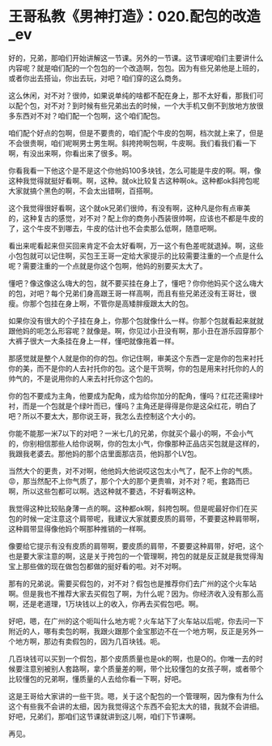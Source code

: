# 王哥私教《男神打造》：020.配包的改造_ev

好的，兄弟，那咱们开始讲解这一节课。另外的一节课。这节课呢咱们主要讲什么内容呢？就是咱们配的一个包包的一个改造啊，包包。因为有些兄弟他是上班的，或者你出去搭讪，你出去玩，对吧？咱们穿的这么商务。

这么休闲，对不对？很帅，如果说单纯的啥都不配在身上，那不太好看，那我们可以配个包，对不对？到时候有些兄弟出去的时候，一个大手机又倒不到放地方放很多东西对不对？咱们配一个包啊，这个咱们配包。

咱们配个好点的包啊，但是不要贵的，咱们配个牛皮的包啊，档次就上来了，但是不会很贵啊，咱们呢啊男士男生啊。斜挎挎啊包啊，牛皮啊。我们看我们看一下啊，有没出来啊，你看出来了很多。啊。

你看我看一下他这个是不是这个你他妈100多块钱，怎么可能是牛皮的啊。啊，像这种我觉得就挺好看啊。啊，这种。就ok比较复古这种啊ok。这种都ok斜挎包呢大家就搞个黑色的啊，不会太出错啊，百搭啊。

这个我觉得很好看啊，这个就ok兄弟们很帅，有没有啊，这种凡是你有点审美的，这种复古的感觉，对不对？配上你的商务小西装很帅啊，应该也不都是牛皮的了，这个牛皮不到哪去，牛皮的估计也不会卖那么低啊，随意吧啊。

看出来呢看起来但买回来肯定不会太好看啊，万一这个有色差呢就退掉。啊，这些小包包就可以记住啊，买包王王哥一定给大家提示的比较需要注重的一个点是什么呢？需要注重的一个点就是你这个包啊，他妈的别要买太大了。

懂吧？像这像这么嗨大的包，就不要买挂在身上了，懂吧？你你他妈买个这么嗨大的包，对吧？每个兄弟们身高跟王哥一样高啊，而且有些兄弟还没有王哥壮，很瘦。你那个包挂在身上啊，不管你是高矮胖瘦跟太大的包。

如果你没有很大的个子挂在身上，你那个包就像什么一样。你那个包就看起来就就跟他妈的呃怎么形容呢？就像是。啊，你见过小丑没有啊，那小丑在游乐园穿那个大裤子很大一大条挂在身上一样，懂吧就像拖着一样。

那感觉就是整个人就是你的你的包。你记住啊，审美这个东西一定是你的包来衬托你的美，而不是你的人去衬托你的包。这个是干货啊，你的包是用来衬托你的人的帅气的，不是说用你的人来去衬托你这个包的。

你的包不要成为主角，他要成为配角，成为给你加分的配角，懂吗？红花还需绿叶衬，而是一个包就是个绿叶而已，懂吗？主角还是得得是你是这朵红花，明白了吧？所以不要太大，那你说王哥，我怎么去控制这个大小的。

你能不能那一米7以下的对吧？一米七几的兄弟，你就买个最小的啊，不会小气的，你别相信那些人给你说啊，你的包太小气，你像那种正品店买包就是这样的，我跟我老婆去。那他妈的那个店里面那店员，他妈那个LV包。

当然大个的更贵，对不对啊，他他妈大他说哎这包太小气了，配不上你的气质。😡，那当然配不上你气质了，那个个大的那个更贵嘛，对不对？呃，套路而已啊，所以这些包都可以啊。选这种就不要选，不好看啊这种。

我觉得这种比较贴身薄一点的啊。这种都ok啊，斜挎包啊。但是呢最好你们在买包的时候一定注意这个肩带呢，我建议大家就要皮质的肩带，不要要这种肩带啊，这种肩带显得像他妈个啊那种推销的一样啊。

像要给它提示有没有皮质的肩带啊，要皮质的肩带，不要要这种肩带，好吧，这个也是要大家注意的啊，这是关于挎包的一个管理啊，挎包的就是反正就是我觉得淘宝上那些做的现在做包包都做的挺好看的啦。对不对啊。

那有的兄弟说。需要买假包的，对不对？假包也是推荐你们去广州的这个火车站啊。但是我也不推荐大家去买假包了啊，为什么呢？因为。你经济收入没有那么高啊，还是老道理，1万块钱以上的收入，你再去买假包吧。啊。

好吧，嗯，在广州的这个呃叫什么地方呢？火车站下了火车站以后呢，你去问一下附近的人，哪有卖包的啊，我跟火跟那个金宝那边不在一个地方啊，反正是另外一个地方啊，那边有卖假包的，因为几百块钱。呃。

几百块钱可以买到一个假包，那个皮质质量也是ok的啊，也是O的。你唯一去的时候要注意别被别人套路啊，拿个质量差的啊，带个比较懂包的女孩子啊，或者带个比较懂包的兄弟啊，懂质量的人去给你看一下啊，好吧。

这是王哥给大家讲的一些干货。嗯，关于这个配包的一个管理啊，因为像有为什么这个有些我不会讲的太细，因为我觉得这个东西不会犯太大的错，我就不会讲细。好吧，兄弟们，那咱们这节课就讲到这儿啊，咱们下节课啊。

再见。